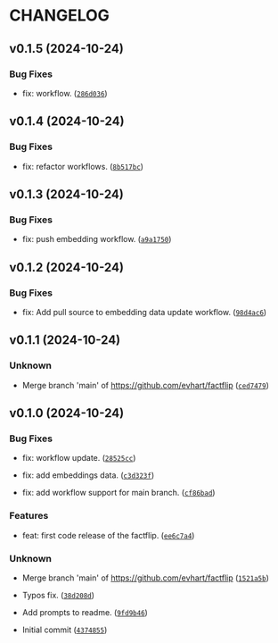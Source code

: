 # CHANGELOG


## v0.1.5 (2024-10-24)

### Bug Fixes

* fix: workflow. ([`286d036`](https://github.com/evhart/factflip/commit/286d036847444462bb4efd4c7be284823e2d9aa4))


## v0.1.4 (2024-10-24)

### Bug Fixes

* fix: refactor workflows. ([`8b517bc`](https://github.com/evhart/factflip/commit/8b517bc281587c675b410e48f3ac408c194925ce))


## v0.1.3 (2024-10-24)

### Bug Fixes

* fix: push embedding workflow. ([`a9a1750`](https://github.com/evhart/factflip/commit/a9a175026c5c26e7ef56723c36fc8441e114f4f4))


## v0.1.2 (2024-10-24)

### Bug Fixes

* fix: Add pull source to embedding data update workflow. ([`98d4ac6`](https://github.com/evhart/factflip/commit/98d4ac6b833bc86935ec02bcb6c76be7f8b6b95e))


## v0.1.1 (2024-10-24)

### Unknown

* Merge branch 'main' of https://github.com/evhart/factflip ([`ced7479`](https://github.com/evhart/factflip/commit/ced7479025ba9dd6e52b45c28020bbc25d49e7e1))


## v0.1.0 (2024-10-24)

### Bug Fixes

* fix: workflow update. ([`28525cc`](https://github.com/evhart/factflip/commit/28525cca5703b81df233262da48ccfd8fe243f4e))

* fix: add embeddings data. ([`c3d323f`](https://github.com/evhart/factflip/commit/c3d323f381dae3d2e7ed65b5f20773e8203f4b69))

* fix: add workflow support for main branch. ([`cf86bad`](https://github.com/evhart/factflip/commit/cf86badcd8034af518a56554c8475be455b72fe6))

### Features

* feat:  first code release of the factflip. ([`ee6c7a4`](https://github.com/evhart/factflip/commit/ee6c7a411749b5f960af6134d98731f78b5a888c))

### Unknown

* Merge branch 'main' of https://github.com/evhart/factflip ([`1521a5b`](https://github.com/evhart/factflip/commit/1521a5b15ead9edd74996416b3997edfd46c5f75))

* Typos fix. ([`38d208d`](https://github.com/evhart/factflip/commit/38d208db33c5d42628dc79682762672b7b20aa64))

* Add prompts to readme. ([`9fd9b46`](https://github.com/evhart/factflip/commit/9fd9b4685a300e875ecdba8acba2800e98ce3684))

* Initial commit ([`4374855`](https://github.com/evhart/factflip/commit/4374855e72dbed79c5ad61a28fc949e536862a4f))
